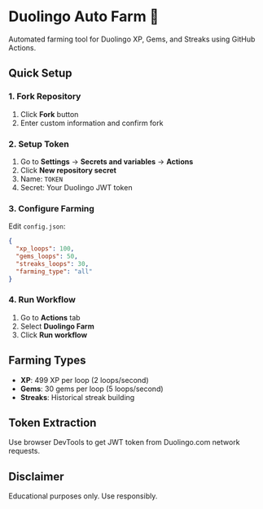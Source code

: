 # Duolingo Auto Farm 🦉

Automated farming tool for Duolingo XP, Gems, and Streaks using GitHub Actions.

## Quick Setup

### 1. Fork Repository
1. Click **Fork** button
2. Enter custom information and confirm fork

### 2. Setup Token
1. Go to **Settings** → **Secrets and variables** → **Actions**
2. Click **New repository secret**
3. Name: `TOKEN`
4. Secret: Your Duolingo JWT token

### 3. Configure Farming
Edit `config.json`:
```json
{
  "xp_loops": 100,
  "gems_loops": 50,
  "streaks_loops": 30,
  "farming_type": "all"
}
```

### 4. Run Workflow
1. Go to **Actions** tab
2. Select **Duolingo Farm**
3. Click **Run workflow**

## Farming Types
- **XP**: 499 XP per loop (2 loops/second)
- **Gems**: 30 gems per loop (5 loops/second) 
- **Streaks**: Historical streak building

## Token Extraction
Use browser DevTools to get JWT token from Duolingo.com network requests.

## Disclaimer
Educational purposes only. Use responsibly.
